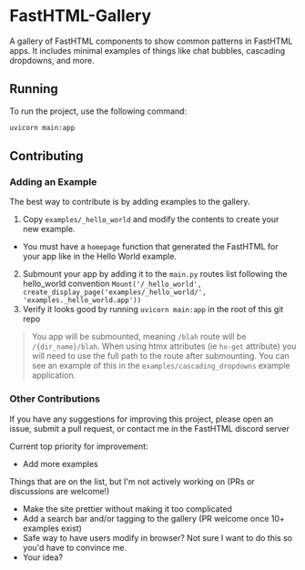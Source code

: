 # FastHTML-Gallery

A gallery of FastHTML components to show common patterns in FastHTML apps.  It includes minimal examples of things like chat bubbles, cascading dropdowns, and more.

## Running

To run the project, use the following command:

```bash
uvicorn main:app
```

## Contributing

### Adding an Example

The best way to contribute is by adding examples to the gallery.  

1. Copy `examples/_hello_world` and modify the contents to create your new example.
  + You must have a `homepage` function that generated the FastHTML for your app like in the Hello World example.
2. Submount your app by adding it to the `main.py` routes list following the hello_world convention `Mount('/_hello_world', create_display_page('examples/_hello_world/', 'examples._hello_world.app'))`
3. Verify it looks good by running `uvicorn main:app` in the root of this git repo

> You app will be submounted, meaning `/blah` route will be `/{dir_name}/blah`.  When using htmx attributes (ie `hx-get` attribute) you will need to use the full path to the route after submounting.  You can see an example of this in the `examples/cascading_dropdowns` example application.

### Other Contributions

If you have any suggestions for improving this project, please open an issue, submit a pull request, or contact me in the FastHTML discord server

Current top priority for improvement:

+ Add more examples

Things that are on the list, but I'm not actively working on (PRs or discussions are welcome!)

+ Make the site prettier without making it too complicated
+ Add a search bar and/or tagging to the gallery (PR welcome once 10+ examples exist)
+ Safe way to have users modify in browser?  Not sure I want to do this so you'd have to convince me.
+ Your idea?
